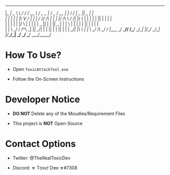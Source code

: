  _____ _______   _______ _____   ___ _____ _____ ___  _____  _   _______ _____  _____ _     
|_   _|  _  \ \ / /_   _/  __ \ / _ \_   _|_   _/ _ \/  __ \| | / /_   _|  _  ||  _  | |    
  | | | | | |\ V /  | | | /  \// /_\ \| |   | |/ /_\ \ /  \/| |/ /  | | | | | || | | | |    
  | | | | | |/   \  | | | |    |  _  || |   | ||  _  | |    |    \  | | | | | || | | | |    
  | | \ \_/ / /^\ \_| |_| \__/\| | | || |   | || | | | \__/\| |\  \ | | \ \_/ /\ \_/ / |____
  \_/  \___/\/   \/\___/ \____/\_| |_/\_/   \_/\_| |_/\____/\_| \_/ \_/  \___/  \___/\_____/
                                                                                            

# How To Use?

* Open `ToxicAttackTool.exe`

* Follow the On-Screen Instructions

# Developer Notice

* **DO NOT** Delete any of the Moudles/Requirement Files

* This project is **NOT** Open-Source

# Contact Options

* Twitter: @TheRealToxicDev

* Discord: ☣ Tσxιƈ Dҽʋ ☣#7308
